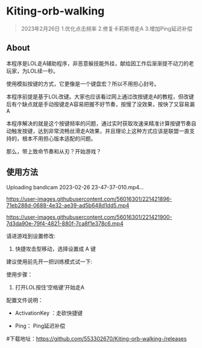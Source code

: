 # Kiting-orb-walking

> 2023年2月26日 
  1.优化点击频率
  2.修复卡莉斯塔走A
  3.增加Ping延迟补偿 


## About

本程序是LOL走A辅助程序，非恶意躲技能外挂，献给因工作后渐渐提不动刀的老玩家，为LOL续一秒。

使用模拟按键的方式，它更像是一个键盘宏？所以不用担心封号。

本程序前提是基于LOL改键。大家也应该看过网上通过改按键走A的教程，但改键后有个缺点就是手动按键走A容易把握不好节奏，按慢了没效果，按快了又容易漏A

本程序解决的就是这个按键频率的问题，通过实时获取攻速来精准计算按键节奏自动触发按键，达到非常流畅丝滑走A效果，并且理论上这种方式应该是联盟一直支持的，根本不用担心版本适配的问题。

那么，带上致命节奏和从刃？开始游戏？

## 使用方法


Uploading bandicam 2023-02-26 23-47-37-010.mp4…


https://user-images.githubusercontent.com/56016301/221421896-71eb288d-0688-4e32-ae39-ad5b648d1dd5.mp4



https://user-images.githubusercontent.com/56016301/221421900-7d3da90e-79f4-4821-880f-7ca8f1e378c6.mp4




请进游戏到设置修改:

1. 快捷攻击型移动，选择设置成 A 键


建议使用前先开一把训练模式试一下:

使用步骤：

1. 打开LOL按住‘空格键’开始走A


配置文件说明：

- ActivationKey ：走砍快捷键

- Ping： Ping延迟补偿


#下载地址：https://github.com/553302670/Kiting-orb-walking-/releases


